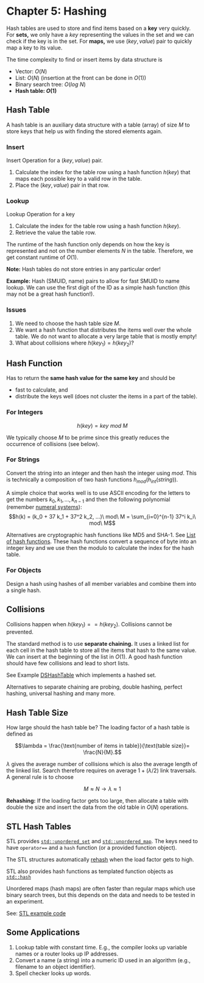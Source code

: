 # Chapter 5: Hashing

Hash tables are used to store and find items based on a __key__ very quickly.
For __sets,__ we only have a $key$ representing the 
values in the set and we can check if the key is in the set.
For __maps,__ we use $(key, value)$ pair to quickly
map a key to its value.

The time complexity to find or insert items by data structure is

* Vector: $O(N)$
* List: $O(N)$ (insertion at the front can be done in $O(1)$)
* Binary search tree: $O(log\ N)$
* **Hash table: $O(1)$**

## Hash Table

A hash table is an auxiliary data structure with a table (array) of size $M$ to store keys that help us with finding the stored elements again.

### Insert
Insert Operation for a $(key, value)$ pair.

1. Calculate the index for the table row using a hash function $h(key)$ that maps each possible key to a 
valid row in the table. 
2. Place the $(key, value)$ pair in that row.

### Lookup
Lookup Operation for a key
1. Calculate the index for the table row using a hash function $h(key)$.
2. Retrieve the value the table row.

The runtime of the hash function only depends on how the key is represented and not on the number elements $N$ in the table. Therefore, we get constant runtime of $O(1)$. 

**Note:** Hash tables do not store entries in any particular order! 

**Example:** Hash (SMUID, name) pairs to allow for fast SMUID to name lookup. We can use the first digit of the ID as a simple hash function (this may not be a great hash function!).


### Issues

1. We need to choose the hash table size $M$. 
2. We want a hash function that distributes the items well over the whole table. We do not want to allocate a very large table that is mostly empty!
3. What about collisions where $h(key_1) = h(key_2)$?

## Hash Function

Has to return the **same hash value for the same key** and should be
* fast to calculate, and
* distribute the keys well (does not cluster the items in a part of the table).


### For Integers
$$h(key) = key\ mod\ M$$ 

We typically choose $M$ to be prime since this greatly reduces the occurrence of collisions (see below).

### For Strings

Convert the string into an integer and then hash the integer using $mod$. This is technically a composition of two hash functions $h_{mod}(h_{int}(string))$.

A simple choice that works well is to use ASCII encoding for the letters to get the numbers $k_0, k_1, ..., k_{n-1}$ and then the following polynomial (remember [numeral systems](https://en.wikipedia.org/wiki/Numeral_system)):
$$h(k) = (k_0 + 37 k_1 + 37^2 k_2, ...)\ mod\ M = \sum_{i=0}^{n-1} 37^i k_i\ mod\ M$$  

Alternatives are cryptographic hash functions like MD5 and SHA-1. See [List of hash functions](https://en.wikipedia.org/wiki/List_of_hash_functions). These hash functions convert a sequence of byte into an integer key and we use then the modulo to 
calculate the index for the hash table. 

### For Objects

Design a hash using hashes of all member variables and combine them into a single hash.


## Collisions

Collisions happen when $h(key_1) == h(key_2)$. Collisions cannot be prevented.

The standard method is to use **separate chaining.** It uses a linked list for each cell in the hash table to store all
the items that hash to the same value. 
We can insert at the beginning of the list in $O(1)$. A good hash function should 
have few collisions and lead to short lists.

See Example [DSHashTable](DSHashTable) which implements a hashed set.

Alternatives to separate chaining are probing, double hashing, perfect hashing, universal hashing and many more.

## Hash Table Size

How large should the hash table be? The loading factor of a hash table is defined as

$$\lambda = \frac{\text{number of items in table}}{\text{table size}}= \frac{N}{M}.$$

$\lambda$ gives the average number of collisions which is also the average length of the linked list. 
Search therefore requires on average $1 + (\lambda / 2)$ link traversals. A general rule is to choose 

$$M \approx N \rightarrow \lambda \approx 1$$

**Rehashing:** If the loading factor gets too large, then allocate a table with double the size and insert the data from the old table in $O(N)$ operations. 



## STL Hash Tables

STL provides [`std::unordered_set`](https://cplusplus.com/reference/unordered_set/unordered_set/) and [`std::unordered_map`](https://cplusplus.com/reference/unordered_map/unordered_map/). The keys need to have `operator==` and a `hash` function (or a provided function object).

The STL structures automatically [rehash](https://cplusplus.com/reference/unordered_set/unordered_set/rehash/) when the load factor gets to high.

STL also provides hash functions as templated function objects as [`std::hash`](https://en.cppreference.com/w/cpp/utility/hash)

Unordered maps (hash maps) are often faster than regular maps which use binary search trees, 
but this depends on the data and needs to be tested in an experiment.

See: [STL example code](STL)

## Some Applications

1. Lookup table with constant time. E.g., the compiler looks up variable names or a router looks up IP addresses.
2. Convert a name (a string) into a numeric ID used in an algorithm (e.g., filename to an object identifier).
3. Spell checker looks up words.
